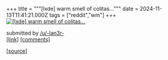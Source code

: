 +++
title = """[lxde] warm smell of colitas..."""
date = 2024-11-13T11:41:21.000Z
tags = ["reddit","wm"]
+++
[![[lxde] warm smell of colitas...](https://preview.redd.it/tx2084nron0e1.jpeg?width=640&crop=smart&auto=webp&s=387b1b2dcc251b15f918692e6b0655cdcb0b3af6 "[lxde] warm smell of colitas...")](https://www.reddit.com/r/unixporn/comments/1gqazg6/lxde_warm_smell_of_colitas/)

submitted by [/u/-lan3r-](https://www.reddit.com/user/-lan3r-)  
[\[link\]](https://i.redd.it/tx2084nron0e1.jpeg) [\[comments\]](https://www.reddit.com/r/unixporn/comments/1gqazg6/lxde_warm_smell_of_colitas/)

[[source]](https://www.reddit.com/r/unixporn/comments/1gqazg6/lxde_warm_smell_of_colitas/)
